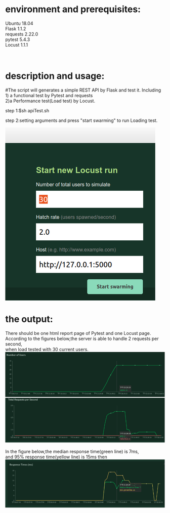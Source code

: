 





# environment and prerequisites:

Ubuntu 18.04<br />
Flask 1.1.2<br />
requests 2.22.0<br />
pytest 5.4.3<br />
Locust 1.1.1<br />
<br /><br />
# description and usage:<br />


#The script will generates a simple REST API by Flask and test it. Including 1) a functional test by Pytest and requests<br />
2)a Performance test(Load test) by Locust. 
<br />

step 1:$sh  apiTest.sh

step 2:setting arguments and press "start swarming" to run Loading test.<br />

![](https://github.com/k-eeer/restApiTest/blob/master/the%20output/locustStartPage.png)<br />


# the output:<br />
There should be one html report page of Pytest and one Locust page.<br />
According to the figures below,the server is able to handle 2 requests per second, <br />
when load tested with 30 current users. <br />
![](https://github.com/k-eeer/restApiTest/blob/master/the%20output/numberOfUsers.png)<br />
![](https://github.com/k-eeer/restApiTest/blob/master/the%20output/totalRequestsPerSecond.png)<br /><br />
In the figure below,the median response time(green line) is 7ms,<br />
and 95% response time(yellow line) is 15ms then<br />
![](https://github.com/k-eeer/restApiTest/blob/master/the%20output/responseTimes.png)<br />
